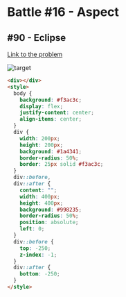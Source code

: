 # Battle #16 - Aspect

## #90 - Eclipse

[Link to the problem](https://cssbattle.dev/play/90)

![target](https://cssbattle.dev/targets/90.png)

```html
<div></div>
<style>
  body {
    background: #f3ac3c;
    display: flex;
    justify-content: center;
    align-items: center;
  }
  div {
    width: 200px;
    height: 200px;
    background: #1a4341;
    border-radius: 50%;
    border: 25px solid #f3ac3c;
  }
  div::before,
  div::after {
    content: "";
    width: 400px;
    height: 400px;
    background: #998235;
    border-radius: 50%;
    position: absolute;
    left: 0;
  }
  div::before {
    top: -250;
    z-index: -1;
  }
  div::after {
    bottom: -250;
  }
</style>
```
